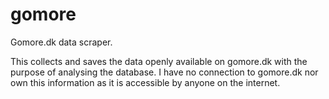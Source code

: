 # gomore
Gomore.dk data scraper.

This collects and saves the data openly available on gomore.dk with the purpose of analysing the database. I have no connection to gomore.dk nor own this information as it is accessible by anyone on the internet.
